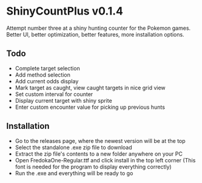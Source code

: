 # ShinyCountPlus v0.1.4
Attempt number three at a shiny hunting counter for the Pokemon games. Better UI, better optimization, better features, more installation options.

## Todo
- Complete target selection
- Add method selection
- Add current odds display
- Mark target as caught, view caught targets in nice grid view
- Set custom interval for counter
- Display current target with shiny sprite
- Enter custom encounter value for picking up previous hunts

## Installation
- Go to the releases page, where the newest version will be at the top
- Select the standalone .exe zip file to download
- Extract the zip file's contents to a new folder anywhere on your PC
- Open FredokaOne-Regular.ttf and click install in the top left corner (This font is needed for the program to display everything correctly)
- Run the .exe and everything will be ready to go
